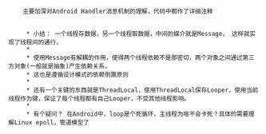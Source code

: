 
		主要加深对Android Handler消息机制的理解，代码中都作了详细注释


		 * 小结： 一个线程存数据，另一个线程取数据，中间的媒介就是Message， 这样就实现了线程间的通行，
		 * 	
		 * 使用Message有解耦的作用，使得两个线程依赖不是那密切，两个对象之间通过第三方对象(一般就是抽象)产生依赖关系，
		 * 这也是遵循设计模式的依赖倒置原则
		 * 
		 * 还有一个关键的东西就是ThreadLocal，使用ThreadLocal保存Looper，使用当前线程作为键，保证了每个线程都有自己Looper，不受其他线程影响。
		 * 
		 * 有个疑问？ 在Android中，loop是个死循环，主线程为啥不会卡死？具体的需要理解Linux epoll，管道模型了
		 

